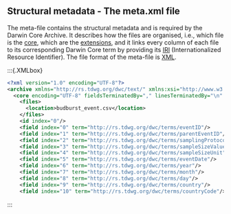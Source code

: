 ## Structural metadata - The meta.xml file

The meta-file contains the structural metadata and is required by the Darwin Core Archive. It describes how the files are organised, i.e., which file is the [core](#core), which are the [extensions](#extension), and it links every column of each file to its corresponding Darwin Core term by providing its [IRI](#URI) (Internationalized Resource Identifier). The file format of the meta-file is [XML](#xml).

:::{.XMLbox} 

```xml
<?xml version="1.0" encoding="UTF-8"?>
<archive xmlns="http://rs.tdwg.org/dwc/text/" xmlns:xsi="http://www.w3.org/2001/XMLSchema-instance" xmlns:xs="http://www.w3.org/2001/XMLSchema" xsi:schemaLocation="http://rs.tdwg.org/dwc/text/ http://rs.tdwg.org/dwc/text/tdwg_dwc_text.xsd">
  <core encoding="UTF-8" fieldsTerminatedBy="," linesTerminatedBy="\n" fieldsEnclosedBy="" ignoreHeaderLines="1" rowType="http://rs.tdwg.org/dwc/terms/Event">
    <files>
      <location>budburst_event.csv</location>
    </files>
    <id index="0"/>
    <field index="0" term="http://rs.tdwg.org/dwc/terms/eventID"/>
    <field index="1" term="http://rs.tdwg.org/dwc/terms/parentEventID"/>
    <field index="2" term="http://rs.tdwg.org/dwc/terms/samplingProtocol"/>
    <field index="3" term="http://rs.tdwg.org/dwc/terms/sampleSizeValue"/>
    <field index="4" term="http://rs.tdwg.org/dwc/terms/sampleSizeUnit"/>
    <field index="5" term="http://rs.tdwg.org/dwc/terms/eventDate"/>
    <field index="6" term="http://rs.tdwg.org/dwc/terms/year"/>
    <field index="7" term="http://rs.tdwg.org/dwc/terms/month"/>
    <field index="8" term="http://rs.tdwg.org/dwc/terms/day"/>
    <field index="9" term="http://rs.tdwg.org/dwc/terms/country"/>
    <field index="10" term="http://rs.tdwg.org/dwc/terms/countryCode"/>
```
:::
